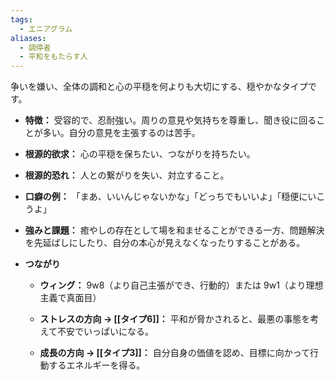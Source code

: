 ```yaml
---
tags:
  - エニアグラム
aliases:
  - 調停者
  - 平和をもたらす人
---
```

争いを嫌い、全体の調和と心の平穏を何よりも大切にする、穏やかなタイプです。

- **特徴：** 受容的で、忍耐強い。周りの意見や気持ちを尊重し、聞き役に回ることが多い。自分の意見を主張するのは苦手。
    
- **根源的欲求：** 心の平穏を保ちたい、つながりを持ちたい。
    
- **根源的恐れ：** 人との繋がりを失い、対立すること。
    
- **口癖の例：** 「まあ、いいんじゃないかな」「どっちでもいいよ」「穏便にいこうよ」
    
- **強みと課題：** 癒やしの存在として場を和ませることができる一方、問題解決を先延ばしにしたり、自分の本心が見えなくなったりすることがある。

- **つながり**
    
    - **ウィング：** 9w8（より自己主張ができ、行動的）または 9w1（より理想主義で真面目）
        
    - **ストレスの方向 → [[タイプ6]]：** 平和が脅かされると、最悪の事態を考えて不安でいっぱいになる。
        
    - **成長の方向 → [[タイプ3]]：** 自分自身の価値を認め、目標に向かって行動するエネルギーを得る。